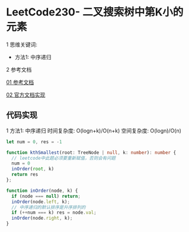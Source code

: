 # LeetCode230- 二叉搜索树中第K小的元素

1 思维关键词:
  - 方法1: 中序递归
  

2 参考文档

[01 参考文档](https://leetcode.cn/problems/kth-smallest-element-in-a-bst/solutions/100614/xiang-xi-tong-su-de-si-lu-fen-xi-duo-jie-fa-by--48/)

[02 官方文档实现](https://leetcode.cn/problems/kth-smallest-element-in-a-bst/solutions/1050055/er-cha-sou-suo-shu-zhong-di-kxiao-de-yua-8o07/)


## 代码实现

1 方法1: 中序递归  时间复杂度: O(logn+k)/O(n+k)  空间复杂度: O(logn)/O(n)

```ts
let num = 0, res = -1

function kthSmallest(root: TreeNode | null, k: number): number {
  // leetcode中此题必须要重新赋值，否则会有问题
  num = 0
  inOrder(root, k)
  return res
};

function inOrder(node, k) {
  if (node === null) return;
  inOrder(node.left, k);
  // 中序递归的默认排序是升序排列的
  if (++num === k) res = node.val;
  inOrder(node.right, k);
}
```

